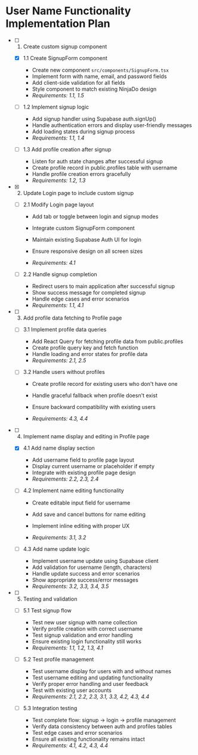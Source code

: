 # User Name Functionality Implementation Plan

- [ ] 1. Create custom signup component
  - [x] 1.1 Create SignupForm component


    - Create new component `src/components/SignupForm.tsx`
    - Implement form with name, email, and password fields
    - Add client-side validation for all fields
    - Style component to match existing NinjaDo design
    - _Requirements: 1.1, 1.5_


  - [ ] 1.2 Implement signup logic
    - Add signup handler using Supabase auth.signUp()
    - Handle authentication errors and display user-friendly messages
    - Add loading states during signup process
    - _Requirements: 1.1, 1.4_


  - [ ] 1.3 Add profile creation after signup
    - Listen for auth state changes after successful signup
    - Create profile record in public.profiles table with username
    - Handle profile creation errors gracefully
    - _Requirements: 1.2, 1.3_

- [x] 2. Update Login page to include custom signup


  - [ ] 2.1 Modify Login page layout
    - Add tab or toggle between login and signup modes
    - Integrate custom SignupForm component

    - Maintain existing Supabase Auth UI for login
    - Ensure responsive design on all screen sizes
    - _Requirements: 4.1_

  - [ ] 2.2 Handle signup completion
    - Redirect users to main application after successful signup
    - Show success message for completed signup
    - Handle edge cases and error scenarios
    - _Requirements: 1.1, 4.1_





- [ ] 3. Add profile data fetching to Profile page
  - [ ] 3.1 Implement profile data queries
    - Add React Query for fetching profile data from public.profiles
    - Create profile query key and fetch function
    - Handle loading and error states for profile data
    - _Requirements: 2.1, 2.5_

  - [ ] 3.2 Handle users without profiles
    - Create profile record for existing users who don't have one
    - Handle graceful fallback when profile doesn't exist

    - Ensure backward compatibility with existing users
    - _Requirements: 4.3, 4.4_

- [ ] 4. Implement name display and editing in Profile page
  - [x] 4.1 Add name display section

    - Add username field to profile page layout
    - Display current username or placeholder if empty
    - Integrate with existing profile page design
    - _Requirements: 2.2, 2.3, 2.4_


  - [ ] 4.2 Implement name editing functionality
    - Create editable input field for username

    - Add save and cancel buttons for name editing
    - Implement inline editing with proper UX
    - _Requirements: 3.1, 3.2_

  - [ ] 4.3 Add name update logic
    - Implement username update using Supabase client
    - Add validation for username (length, characters)
    - Handle update success and error scenarios
    - Show appropriate success/error messages
    - _Requirements: 3.2, 3.3, 3.4, 3.5_

- [ ] 5. Testing and validation
  - [ ] 5.1 Test signup flow
    - Test new user signup with name collection
    - Verify profile creation with correct username
    - Test signup validation and error handling
    - Ensure existing login functionality still works
    - _Requirements: 1.1, 1.2, 1.3, 4.1_

  - [ ] 5.2 Test profile management
    - Test username display for users with and without names
    - Test username editing and updating functionality
    - Verify proper error handling and user feedback
    - Test with existing user accounts
    - _Requirements: 2.1, 2.2, 2.3, 3.1, 3.3, 4.2, 4.3, 4.4_

  - [ ] 5.3 Integration testing
    - Test complete flow: signup → login → profile management
    - Verify data consistency between auth and profiles tables
    - Test edge cases and error scenarios
    - Ensure all existing functionality remains intact
    - _Requirements: 4.1, 4.2, 4.3, 4.4_